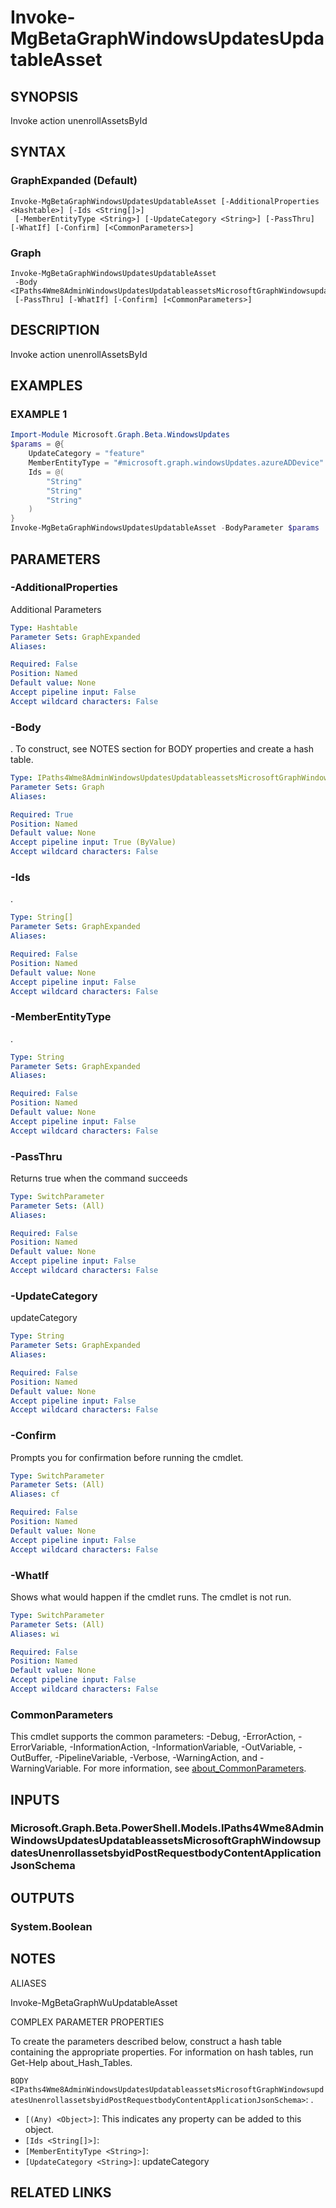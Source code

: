 ﻿---
external help file: Microsoft.Graph.Beta.WindowsUpdates-help.xml
Module Name: Microsoft.Graph.Beta.WindowsUpdates
online version: https://learn.microsoft.com/powershell/module/microsoft.graph.beta.windowsupdates/invoke-mgbetagraphwindowsupdatesupdatableasset
schema: 2.0.0
---

# Invoke-MgBetaGraphWindowsUpdatesUpdatableAsset

## SYNOPSIS
Invoke action unenrollAssetsById

## SYNTAX

### GraphExpanded (Default)
```
Invoke-MgBetaGraphWindowsUpdatesUpdatableAsset [-AdditionalProperties <Hashtable>] [-Ids <String[]>]
 [-MemberEntityType <String>] [-UpdateCategory <String>] [-PassThru] [-WhatIf] [-Confirm] [<CommonParameters>]
```

### Graph
```
Invoke-MgBetaGraphWindowsUpdatesUpdatableAsset
 -Body <IPaths4Wme8AdminWindowsUpdatesUpdatableassetsMicrosoftGraphWindowsupdatesUnenrollassetsbyidPostRequestbodyContentApplicationJsonSchema>
 [-PassThru] [-WhatIf] [-Confirm] [<CommonParameters>]
```

## DESCRIPTION
Invoke action unenrollAssetsById

## EXAMPLES

### EXAMPLE 1
```powershell
Import-Module Microsoft.Graph.Beta.WindowsUpdates
$params = @{
	UpdateCategory = "feature"
	MemberEntityType = "#microsoft.graph.windowsUpdates.azureADDevice"
	Ids = @(
		"String"
		"String"
		"String"
	)
}
Invoke-MgBetaGraphWindowsUpdatesUpdatableAsset -BodyParameter $params
```

## PARAMETERS

### -AdditionalProperties
Additional Parameters

```yaml
Type: Hashtable
Parameter Sets: GraphExpanded
Aliases:

Required: False
Position: Named
Default value: None
Accept pipeline input: False
Accept wildcard characters: False
```

### -Body
.
To construct, see NOTES section for BODY properties and create a hash table.

```yaml
Type: IPaths4Wme8AdminWindowsUpdatesUpdatableassetsMicrosoftGraphWindowsupdatesUnenrollassetsbyidPostRequestbodyContentApplicationJsonSchema
Parameter Sets: Graph
Aliases:

Required: True
Position: Named
Default value: None
Accept pipeline input: True (ByValue)
Accept wildcard characters: False
```

### -Ids
.

```yaml
Type: String[]
Parameter Sets: GraphExpanded
Aliases:

Required: False
Position: Named
Default value: None
Accept pipeline input: False
Accept wildcard characters: False
```

### -MemberEntityType
.

```yaml
Type: String
Parameter Sets: GraphExpanded
Aliases:

Required: False
Position: Named
Default value: None
Accept pipeline input: False
Accept wildcard characters: False
```

### -PassThru
Returns true when the command succeeds

```yaml
Type: SwitchParameter
Parameter Sets: (All)
Aliases:

Required: False
Position: Named
Default value: None
Accept pipeline input: False
Accept wildcard characters: False
```

### -UpdateCategory
updateCategory

```yaml
Type: String
Parameter Sets: GraphExpanded
Aliases:

Required: False
Position: Named
Default value: None
Accept pipeline input: False
Accept wildcard characters: False
```

### -Confirm
Prompts you for confirmation before running the cmdlet.

```yaml
Type: SwitchParameter
Parameter Sets: (All)
Aliases: cf

Required: False
Position: Named
Default value: None
Accept pipeline input: False
Accept wildcard characters: False
```

### -WhatIf
Shows what would happen if the cmdlet runs.
The cmdlet is not run.

```yaml
Type: SwitchParameter
Parameter Sets: (All)
Aliases: wi

Required: False
Position: Named
Default value: None
Accept pipeline input: False
Accept wildcard characters: False
```

### CommonParameters
This cmdlet supports the common parameters: -Debug, -ErrorAction, -ErrorVariable, -InformationAction, -InformationVariable, -OutVariable, -OutBuffer, -PipelineVariable, -Verbose, -WarningAction, and -WarningVariable. For more information, see [about_CommonParameters](http://go.microsoft.com/fwlink/?LinkID=113216).

## INPUTS

### Microsoft.Graph.Beta.PowerShell.Models.IPaths4Wme8AdminWindowsUpdatesUpdatableassetsMicrosoftGraphWindowsupdatesUnenrollassetsbyidPostRequestbodyContentApplicationJsonSchema
## OUTPUTS

### System.Boolean
## NOTES

ALIASES

Invoke-MgBetaGraphWuUpdatableAsset

COMPLEX PARAMETER PROPERTIES

To create the parameters described below, construct a hash table containing the appropriate properties. For information on hash tables, run Get-Help about_Hash_Tables.


`BODY <IPaths4Wme8AdminWindowsUpdatesUpdatableassetsMicrosoftGraphWindowsupdatesUnenrollassetsbyidPostRequestbodyContentApplicationJsonSchema>`: .
  - `[(Any) <Object>]`: This indicates any property can be added to this object.
  - `[Ids <String[]>]`: 
  - `[MemberEntityType <String>]`: 
  - `[UpdateCategory <String>]`: updateCategory

## RELATED LINKS
